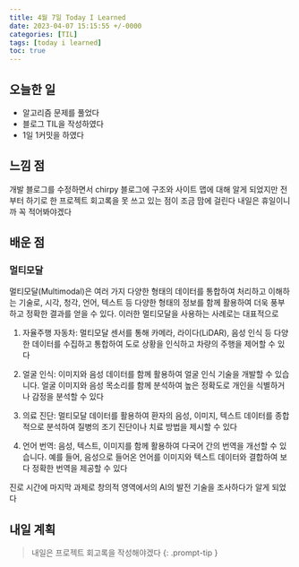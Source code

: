 ```yaml
---
title: 4월 7일 Today I Learned
date: 2023-04-07 15:15:55 +/-0000
categories: [TIL]
tags: [today i learned]
toc: true
---
```


## 오늘한 일

* 알고리즘 문제를 풀었다
* 블로그 TIL을 작성하였다
* 1일 1커밋을 하였다

## 느낌 점

개발 블로그를 수정하면서 chirpy 블로그에 구조와 사이트 맵에 대해 알게 되었지만
전부터 하기로 한 프로젝트 회고록을 못 쓰고 있는 점이 조금 맘에 걸린다 내일은 휴일이니까
꼭 적어봐야겠다

## 배운 점

### 멀티모달

멀티모달(Multimodal)은 여러 가지 다양한 형태의 데이터를 통합하여 처리하고 이해하는 
기술로, 시각, 청각, 언어, 텍스트 등 다양한 형태의 정보를 함께 활용하여 더욱 풍부하고 
정확한 결과를 얻을 수 있다. 이러한 멀티모달을 사용하는 사례로는 대표적으로

1. 자율주행 자동차: 멀티모달 센서를 통해 카메라, 라이다(LiDAR), 음성 인식 등 다양한 데이터를 수집하고 통합하여 도로 상황을 인식하고 차량의 주행을 제어할 수 있다

1. 얼굴 인식: 이미지와 음성 데이터를 함께 활용하여 얼굴 인식 기술을 개발할 수 있습니다. 얼굴 이미지와 음성 목소리를 함께 분석하여 높은 정확도로 개인을 식별하거나 감정을 분석할 수 있다

1. 의료 진단: 멀티모달 데이터를 활용하여 환자의 음성, 이미지, 텍스트 데이터를 종합적으로 분석하여 질병의 조기 진단이나 치료 방법을 제시할 수 있다

1. 언어 번역: 음성, 텍스트, 이미지를 함께 활용하여 다국어 간의 번역을 개선할 수 있습니다. 예를 들어, 음성으로 들어온 언어를 이미지와 텍스트 데이터와 결합하여 보다 정확한 번역을 제공할 수 있다

진로 시간에 마지막 과제로 창의적 영역에서의 AI의 발전 기술을 조사하다가 알게 되었다


## 내일 계획

> 내일은 프로젝트 회고록을 작성해야겠다
{: .prompt-tip }